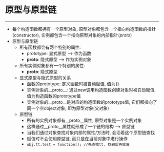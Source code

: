 # 原型与原型链
***

* 每个构造函数都拥有一个原型对象, 原型对象都包含一个指向构造函数的指针(constructor), 实例都包含一个指向原型对象的内部指针(_proto_)
* 原型与原型链
	* 所有函数都会有两个特别的属性:
		* prototype: 显式原型 --> 作为函数
		* __proto__: 隐式原型 --> 作为实例对象
	* 所有实例对象都有一个特别的属性:
		* __proto__: 隐式原型
	* 显式原型与隐式原型的关系
		* 函数的prototype: 定义函数时被自动赋值, 值为{}
		* 实例对象的__proto__: 通过new调用构造函数创建对象时被自动赋值, 值为构造函数的prototype值
		* 实例对象的__proto__是对应的构造函数的prototype值, 它们都指向了同一个空object对象, 即为原型对象(父对象)
	* 原型链
		* 所有的实例对象都有__proto__属性, 原型对象是一个实例对象
		* 这样通过__proto__属性就形成了一个链的结构 --> 原型链
		* 当我们通过对象查找对象内部的属性/方法时, 会沿着这个原型链查找
		* 赋值时不会使用原型链, 而只是在当前对象中进行操作
		* `obj.tt.test = function(); //先查找tt, 找到后再赋值`
